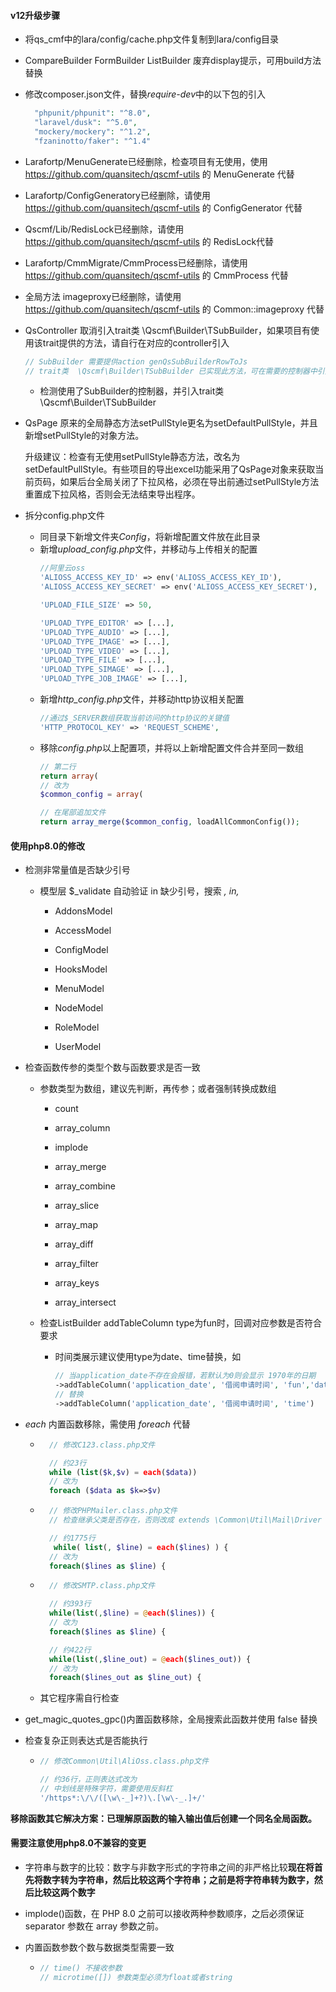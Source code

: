 #### v12升级步骤

+ 将qs_cmf中的lara/config/cache.php文件复制到lara/config目录

+ CompareBuilder FormBuilder ListBuilder 废弃display提示，可用build方法替换
  
+ 修改composer.json文件，替换*require-dev*中的以下包的引入
  ```php
    "phpunit/phpunit": "^8.0",
    "laravel/dusk": "^5.0",
    "mockery/mockery": "^1.2",
    "fzaninotto/faker": "^1.4"
  ```

+ Larafortp/MenuGenerate已经删除，检查项目有无使用，使用 https://github.com/quansitech/qscmf-utils 的 MenuGenerate 代替

+ Larafortp/ConfigGeneratory已经删除，请使用 https://github.com/quansitech/qscmf-utils 的 ConfigGenerator 代替

+ Qscmf/Lib/RedisLock已经删除，请使用 https://github.com/quansitech/qscmf-utils 的 RedisLock代替

+ Larafortp/CmmMigrate/CmmProcess已经删除，请使用 https://github.com/quansitech/qscmf-utils 的 CmmProcess 代替

+ 全局方法 imageproxy已经删除，请使用 https://github.com/quansitech/qscmf-utils 的 Common::imageproxy 代替

+ QsController 取消引入trait类 \Qscmf\Builder\TSubBuilder，如果项目有使用该trait提供的方法，请自行在对应的controller引入
  ```php
  // SubBuilder 需要提供action genQsSubBuilderRowToJs
  // trait类  \Qscmf\Builder\TSubBuilder 已实现此方法，可在需要的控制器中引入
  ```
  + 检测使用了SubBuilder的控制器，并引入trait类 \Qscmf\Builder\TSubBuilder

+ QsPage 原来的全局静态方法setPullStyle更名为setDefaultPullStyle，并且新增setPullStyle的对象方法。
  
  升级建议：检查有无使用setPullStyle静态方法，改名为setDefaultPullStyle。有些项目的导出excel功能采用了QsPage对象来获取当前页码，如果后台全局关闭了下拉风格，必须在导出前通过setPullStyle方法重置成下拉风格，否则会无法结束导出程序。

+ 拆分config.php文件
  + 同目录下新增文件夹*Config*，将新增配置文件放在此目录
  + 新增*upload_config.php*文件，并移动与上传相关的配置
    ```php
    //阿里云oss
    'ALIOSS_ACCESS_KEY_ID' => env('ALIOSS_ACCESS_KEY_ID'),
    'ALIOSS_ACCESS_KEY_SECRET' => env('ALIOSS_ACCESS_KEY_SECRET'),

    'UPLOAD_FILE_SIZE' => 50,
    
    'UPLOAD_TYPE_EDITOR' => [...],
    'UPLOAD_TYPE_AUDIO' => [...],
    'UPLOAD_TYPE_IMAGE' => [...],
    'UPLOAD_TYPE_VIDEO' => [...],
    'UPLOAD_TYPE_FILE' => [...],
    'UPLOAD_TYPE_SIMAGE' => [...],
    'UPLOAD_TYPE_JOB_IMAGE' => [...],
    ```
  + 新增*http_config.php*文件，并移动http协议相关配置
    ```php
    //通过$_SERVER数组获取当前访问的http协议的关键值
    'HTTP_PROTOCOL_KEY' => 'REQUEST_SCHEME',
    ```
  + 移除*config.php*以上配置项，并将以上新增配置文件合并至同一数组
    ```php
    // 第二行    
    return array(
    // 改为
    $common_config = array(
    
    // 在尾部追加文件
    return array_merge($common_config, loadAllCommonConfig());
    ```
  

#### 使用php8.0的修改

+ 检测非常量值是否缺少引号
  
  + 模型层 $_validate 自动验证 in 缺少引号，搜索 *, in,*
    
    + AddonsModel
    
    + AccessModel
    
    + ConfigModel
    
    + HooksModel
    
    + MenuModel
    
    + NodeModel
      
    + RoleModel
    
    + UserModel

+ 检查函数传参的类型个数与函数要求是否一致
  
  + 参数类型为数组，建议先判断，再传参；或者强制转换成数组
    
    + count
    
    + array_column
    
    + implode
    
    + array_merge
    
    + array_combine
    
    + array_slice
    
    + array_map
    
    + array_diff
    
    + array_filter
    
    + array_keys
    
    + array_intersect
  
  + 检查ListBuilder addTableColumn type为fun时，回调对应参数是否符合要求
    
    + 时间类展示建议使用type为date、time替换，如
      
      ```php
      // 当application_date不存在会报错，若默认为0则会显示 1970年的日期
      ->addTableColumn('application_date', '借阅申请时间', 'fun','date("Y-m-d H:i:s", __data_id__)')
      // 替换
      ->addTableColumn('application_date', '借阅申请时间', 'time')
      ```

+ *each* 内置函数移除，需使用 *foreach* 代替
  
  + ```php
      // 修改C123.class.php文件
    
      // 约23行 
      while (list($k,$v) = each($data))  
      // 改为 
      foreach ($data as $k=>$v)
    ```
  
  + ```php
      // 修改PHPMailer.class.php文件
      // 检查继承父类是否存在，否则改成 extends \Common\Util\Mail\Driver
    
      // 约1775行
       while( list(, $line) = each($lines) ) { 
      // 改为 
      foreach($lines as $line) {
    ```
  
  + ```php
      // 修改SMTP.class.php文件
    
      // 约393行 
      while(list(,$line) = @each($lines)) { 
      // 改为 
      foreach($lines as $line) {
    
      // 约422行 
      while(list(,$line_out) = @each($lines_out)) { 
      // 改为 
      foreach($lines_out as $line_out) {
    ```
  
  + 其它程序需自行检查

+ get_magic_quotes_gpc()内置函数移除，全局搜索此函数并使用 false 替换

+ 检查复杂正则表达式是否能执行
  
  + ```php
    // 修改Common\Util\AliOss.class.php文件
    
    // 约36行，正则表达式改为
    // 中划线是特殊字符，需要使用反斜杠
    '/https*:\/\/([\w\-_]+?)\.[\w\-_.]+/' 
    ```

**移除函数其它解决方案：已理解原函数的输入输出值后创建一个同名全局函数。**

#### 需要注意使用php8.0不兼容的变更

+ 字符串与数字的比较：数字与非数字形式的字符串之间的非严格比较**现在将首先将数字转为字符串，然后比较这两个字符串；之前是将字符串转为数字，然后比较这两个数字**

+ implode()函数，在 PHP 8.0 之前可以接收两种参数顺序，之后必须保证 separator 参数在 array 参数之前。

+ 内置函数参数个数与数据类型需要一致
  + ```php
    // time() 不接收参数
    // microtime([]) 参数类型必须为float或者string
    ```
